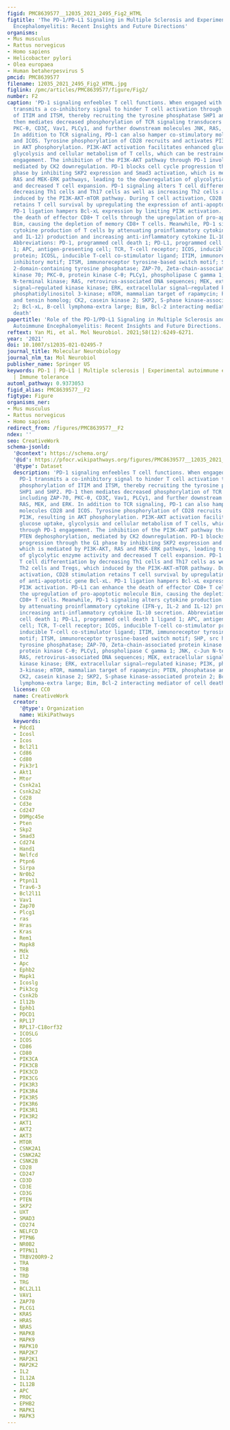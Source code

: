 ```yaml
---
figid: PMC8639577__12035_2021_2495_Fig2_HTML
figtitle: 'The PD‐1/PD‐L1 Signaling in Multiple Sclerosis and Experimental Autoimmune
  Encephalomyelitis: Recent Insights and Future Directions'
organisms:
- Mus musculus
- Rattus norvegicus
- Homo sapiens
- Helicobacter pylori
- Olea europaea
- Human betaherpesvirus 5
pmcid: PMC8639577
filename: 12035_2021_2495_Fig2_HTML.jpg
figlink: /pmc/articles/PMC8639577/figure/Fig2/
number: F2
caption: 'PD-1 signaling enfeebles T cell functions. When engaged with PD-L1, PD-1
  transmits a co-inhibitory signal to hinder T cell activation through the phosphorylation
  of ITIM and ITSM, thereby recruiting the tyrosine phosphatase SHP1 and SHP2. PD-1
  then mediates decreased phosphorylation of TCR signaling transducers including ZAP-70,
  PKC-θ, CD3ζ, Vav1, PLCγ1, and further downstream molecules JNK, RAS, MEK, and ERK.
  In addition to TCR signaling, PD-1 can also hamper co-stimulatory molecules CD28
  and ICOS. Tyrosine phosphorylation of CD28 recruits and activates PI3K, resulting
  in AKT phosphorylation. PI3K-AKT activation facilitates enhanced glucose uptake,
  glycolysis and cellular metabolism of T cells, which can be restrained through PD-1
  engagement. The inhibition of the PI3K-AKT pathway through PD-1 involves PTEN dephosphorylation,
  mediated by CK2 downregulation. PD-1 blocks cell cycle progression through the G1
  phase by inhibiting SKP2 expression and Smad3 activation, which is mediated by PI3K-AKT,
  RAS and MEK-ERK pathways, leading to the downregulation of glycolytic enzyme activity
  and decreased T cell expansion. PD-1 signaling alters T cell differentiation by
  decreasing Th1 cells and Th17 cells as well as increasing Th2 cells and Tregs, which
  induced by the PI3K-AKT-mTOR pathway. During T cell activation, CD28 stimulation
  retains T cell survival by upregulating the expression of anti-apoptotic gene Bcl-xL.
  PD-1 ligation hampers Bcl-xL expression by limiting PI3K activation. PD-L1 can enhance
  the death of effector CD8+ T cells through the upregulation of pro-apoptotic molecule
  Bim, causing the depletion of memory CD8+ T cells. Meanwhile, PD-1 signaling alters
  cytokine production of T cells by attenuating proinflammatory cytokine (IFN-γ, IL-2
  and IL-12) production and increasing anti-inflammatory cytokine IL-10 secretion.
  Abbreviations: PD-1, programmed cell death 1; PD-L1, programmed cell death 1 ligand
  1; APC, antigen-presenting cell; TCR, T-cell receptor; ICOS, inducible T-cell co-stimulator
  protein; ICOSL, inducible T-cell co-stimulator ligand; ITIM, immunoreceptor tyrosine-based
  inhibitory motif; ITSM, immunoreceptor tyrosine-based switch motif; SHP, src homology
  2-domain-containing tyrosine phosphatase; ZAP-70, Zeta-chain-associated protein
  kinase 70; PKC-θ, protein kinase C-θ; PLCγ1, phospholipase C gamma 1; JNK, c-Jun
  N-terminal kinase; RAS, retrovirus-associated DNA sequences; MEK, extracellular
  signal–regulated kinase kinase; ERK, extracellular signal–regulated kinase; PI3K,
  phosphatidylinositol 3-kinase; mTOR, mammalian target of rapamycin; PTEN, phosphatase
  and tensin homolog; CK2, casein kinase 2; SKP2, S-phase kinase-associated protein
  2; Bcl-xL, B-cell lymphoma-extra large; Bim, Bcl-2 interacting mediator of cell
  death'
papertitle: 'Role of the PD‐1/PD‐L1 Signaling in Multiple Sclerosis and Experimental
  Autoimmune Encephalomyelitis: Recent Insights and Future Directions.'
reftext: Yan Mi, et al. Mol Neurobiol. 2021;58(12):6249-6271.
year: '2021'
doi: 10.1007/s12035-021-02495-7
journal_title: Molecular Neurobiology
journal_nlm_ta: Mol Neurobiol
publisher_name: Springer US
keywords: PD-1 | PD-L1 | Multiple sclerosis | Experimental autoimmune encephalomyelitis
  | Immune tolerance
automl_pathway: 0.9373053
figid_alias: PMC8639577__F2
figtype: Figure
organisms_ner:
- Mus musculus
- Rattus norvegicus
- Homo sapiens
redirect_from: /figures/PMC8639577__F2
ndex: ''
seo: CreativeWork
schema-jsonld:
  '@context': https://schema.org/
  '@id': https://pfocr.wikipathways.org/figures/PMC8639577__12035_2021_2495_Fig2_HTML.html
  '@type': Dataset
  description: 'PD-1 signaling enfeebles T cell functions. When engaged with PD-L1,
    PD-1 transmits a co-inhibitory signal to hinder T cell activation through the
    phosphorylation of ITIM and ITSM, thereby recruiting the tyrosine phosphatase
    SHP1 and SHP2. PD-1 then mediates decreased phosphorylation of TCR signaling transducers
    including ZAP-70, PKC-θ, CD3ζ, Vav1, PLCγ1, and further downstream molecules JNK,
    RAS, MEK, and ERK. In addition to TCR signaling, PD-1 can also hamper co-stimulatory
    molecules CD28 and ICOS. Tyrosine phosphorylation of CD28 recruits and activates
    PI3K, resulting in AKT phosphorylation. PI3K-AKT activation facilitates enhanced
    glucose uptake, glycolysis and cellular metabolism of T cells, which can be restrained
    through PD-1 engagement. The inhibition of the PI3K-AKT pathway through PD-1 involves
    PTEN dephosphorylation, mediated by CK2 downregulation. PD-1 blocks cell cycle
    progression through the G1 phase by inhibiting SKP2 expression and Smad3 activation,
    which is mediated by PI3K-AKT, RAS and MEK-ERK pathways, leading to the downregulation
    of glycolytic enzyme activity and decreased T cell expansion. PD-1 signaling alters
    T cell differentiation by decreasing Th1 cells and Th17 cells as well as increasing
    Th2 cells and Tregs, which induced by the PI3K-AKT-mTOR pathway. During T cell
    activation, CD28 stimulation retains T cell survival by upregulating the expression
    of anti-apoptotic gene Bcl-xL. PD-1 ligation hampers Bcl-xL expression by limiting
    PI3K activation. PD-L1 can enhance the death of effector CD8+ T cells through
    the upregulation of pro-apoptotic molecule Bim, causing the depletion of memory
    CD8+ T cells. Meanwhile, PD-1 signaling alters cytokine production of T cells
    by attenuating proinflammatory cytokine (IFN-γ, IL-2 and IL-12) production and
    increasing anti-inflammatory cytokine IL-10 secretion. Abbreviations: PD-1, programmed
    cell death 1; PD-L1, programmed cell death 1 ligand 1; APC, antigen-presenting
    cell; TCR, T-cell receptor; ICOS, inducible T-cell co-stimulator protein; ICOSL,
    inducible T-cell co-stimulator ligand; ITIM, immunoreceptor tyrosine-based inhibitory
    motif; ITSM, immunoreceptor tyrosine-based switch motif; SHP, src homology 2-domain-containing
    tyrosine phosphatase; ZAP-70, Zeta-chain-associated protein kinase 70; PKC-θ,
    protein kinase C-θ; PLCγ1, phospholipase C gamma 1; JNK, c-Jun N-terminal kinase;
    RAS, retrovirus-associated DNA sequences; MEK, extracellular signal–regulated
    kinase kinase; ERK, extracellular signal–regulated kinase; PI3K, phosphatidylinositol
    3-kinase; mTOR, mammalian target of rapamycin; PTEN, phosphatase and tensin homolog;
    CK2, casein kinase 2; SKP2, S-phase kinase-associated protein 2; Bcl-xL, B-cell
    lymphoma-extra large; Bim, Bcl-2 interacting mediator of cell death'
  license: CC0
  name: CreativeWork
  creator:
    '@type': Organization
    name: WikiPathways
  keywords:
  - Pdcd1
  - Icosl
  - Icos
  - Bcl2l1
  - Cd86
  - Cd80
  - Pik3r1
  - Akt1
  - Mtor
  - Csnk2a1
  - Csnk2a2
  - Cd28
  - Cd3e
  - Cd247
  - D9Mgc45e
  - Pten
  - Skp2
  - Smad3
  - Cd274
  - Hand1
  - Nelfcd
  - Ptpn6
  - Sirpa
  - Nr0b2
  - Ptpn11
  - Trav6-3
  - Bcl2l11
  - Vav1
  - Zap70
  - Plcg1
  - ras
  - Hras
  - Kras
  - Rem1
  - Mapk8
  - Mdk
  - Il2
  - Apc
  - Ephb2
  - Mapk1
  - Icoslg
  - Pik3cg
  - Csnk2b
  - Il12b
  - Ephb1
  - PDCD1
  - RPL17
  - RPL17-C18orf32
  - ICOSLG
  - ICOS
  - CD86
  - CD80
  - PIK3CA
  - PIK3CB
  - PIK3CD
  - PIK3CG
  - PIK3R3
  - PIK3R4
  - PIK3R5
  - PIK3R6
  - PIK3R1
  - PIK3R2
  - AKT1
  - AKT2
  - AKT3
  - MTOR
  - CSNK2A1
  - CSNK2A2
  - CSNK2B
  - CD28
  - CD247
  - CD3D
  - CD3E
  - CD3G
  - PTEN
  - SKP2
  - UXT
  - SMAD3
  - CD274
  - NELFCD
  - PTPN6
  - NR0B2
  - PTPN11
  - TRBV20OR9-2
  - TRA
  - TRB
  - TRD
  - TRG
  - BCL2L11
  - VAV1
  - ZAP70
  - PLCG1
  - KRAS
  - HRAS
  - NRAS
  - MAPK8
  - MAPK9
  - MAPK10
  - MAP2K7
  - MAP2K1
  - MAP2K2
  - IL2
  - IL12A
  - IL12B
  - APC
  - PROC
  - EPHB2
  - MAPK1
  - MAPK3
---
```

